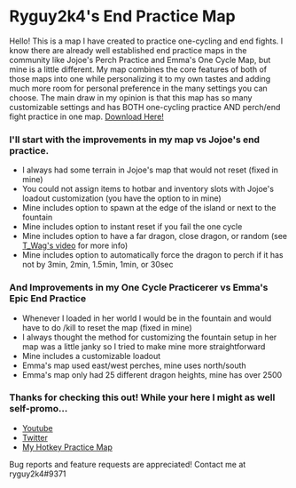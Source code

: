 # Ryguy2k4's End Practice Map

Hello! This is a map I have created to practice one-cycling and end fights. I know there are already well established end practice maps in the community like Jojoe's Perch Practice and Emma's One Cycle Map, but mine is a little different. My map combines the core features of both of those maps into one while personalizing it to my own tastes and adding much more room for personal preference in the many settings you can choose. The main draw in my opinion is that this map has so many customizable settings and has BOTH one-cycling practice AND perch/end fight practice in one map. [Download Here!](https://github.com/Secondairy/ryguy2k4endpractice/releases/download/1.4.1/Ryguy2k4.End.Practice.v1.4.1.zip)


### I'll start with the improvements in my map vs Jojoe's end practice. 
* I always had some terrain in Jojoe's map that would not reset (fixed in mine)
* You could not assign items to hotbar and inventory slots with Jojoe's loadout customization (you have the option to in mine)
* Mine includes option to spawn at the edge of the island or next to the fountain
* Mine includes option to instant reset if you fail the one cycle
* Mine includes option to have a far dragon, close dragon, or random (see [T_Wag's video](https://youtu.be/0cQXHpDi8ps?t=262) for more info)
* Mine includes option to automatically force the dragon to perch if it has not by 3min, 2min, 1.5min, 1min, or 30sec

### And Improvements in my One Cycle Practicerer vs Emma's Epic End Practice
* Whenever I loaded in her world I would be in the fountain and would have to do /kill to reset the map (fixed in mine)
* I always thought the method for customizing the fountain setup in her map was a little janky so I tried to make mine more straightforward
* Mine includes a customizable loadout
* Emma's map used east/west perches, mine uses north/south
* Emma's map only had 25 different dragon heights, mine has over 2500

### Thanks for checking this out! While your here I might as well self-promo...
* [Youtube](https://www.youtube.com/channel/UC81FHVFRqi0M6ELnmGNmQog)
* [Twitter](https://twitter.com/ryguy2k4)
* [My Hotkey Practice Map](https://cdn.discordapp.com/attachments/405839885509984256/821896625634410546/HotkeyPractice_v2.1.zip)

Bug reports and feature requests are appreciated! Contact me at ryguy2k4#9371
